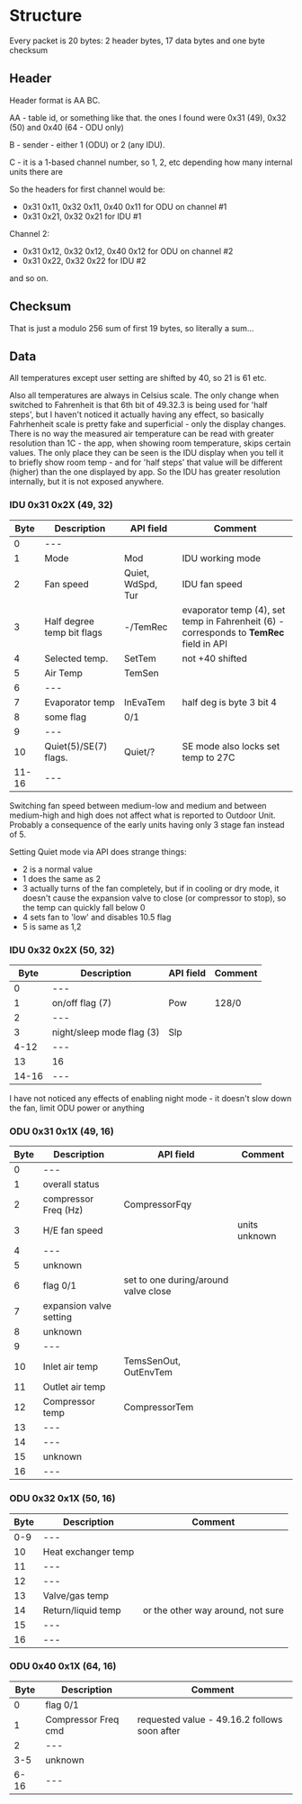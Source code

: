 # Structure

Every packet is 20 bytes: 2 header bytes, 17 data bytes and one byte checksum

## Header

Header format is AA BC.

AA - table id, or something like that. the ones I found were 0x31 (49), 0x32 (50) and 0x40 (64 - ODU only)

B - sender - either 1 (ODU) or 2 (any IDU).

C - it is a 1-based channel number, so 1, 2, etc depending how many internal units there are

So the headers for first channel would be:
- 0x31 0x11, 0x32 0x11, 0x40 0x11 for ODU on channel #1
- 0x31 0x21, 0x32 0x21 for IDU #1

Channel 2:
- 0x31 0x12, 0x32 0x12, 0x40 0x12 for ODU on channel #2
- 0x31 0x22, 0x32 0x22 for IDU #2

and so on.

## Checksum

That is just a modulo 256 sum of first 19 bytes, so literally a sum...

## Data

All temperatures except user setting are shifted by 40, so 21 is 61 etc.

Also all temperatures are always in Celsius scale. The only change when switched to Fahrenheit is that 6th bit of 49.32.3 is being used for 'half steps', but I haven't noticed it actually having any effect,
so basically Fahrhenheit scale is pretty fake and superficial - only the display changes. There is no way the measured air temperature can be read with greater resolution than 1C - the app, when showing room temperature, skips certain values.
The only place they can be seen is the IDU display when you tell it to briefly show room temp - and for 'half steps' that value will be different (higher) than the one displayed by app. So the IDU has greater resolution internally, but it is not exposed anywhere.

### IDU 0x31 0x2X (49, 32)

| Byte | Description | API field | Comment |
|------|-------------|-----------|---------|
|  0 | --- |
|  1 | Mode | Mod | IDU working mode | |
|  2 | Fan speed | Quiet, WdSpd, Tur | IDU fan speed | quiet=7 (also flag at 10.5), low=1, medium-low and low = 2, medium-high and high = 3, turbo = 4, off = 0 |
|  3 | Half degree temp bit flags | -/TemRec | evaporator temp (4), set temp in Fahrenheit (6) - corresponds to **TemRec** field in API |
|  4 | Selected temp. | SetTem | not +40 shifted|
|  5 | Air Temp | TemSen |
|  6 | --- |
|  7 | Evaporator temp | InEvaTem | half deg is byte 3 bit 4 |
|  8 | some flag | 0/1
|  9 | ---
| 10 | Quiet(5)/SE(7) flags. | Quiet/? | SE mode also locks set temp to 27C
| 11-16 | ---

Switching fan speed between medium-low and medium and between medium-high and high does not affect what is reported to Outdoor Unit. Probably a consequence of the early units having only 3 stage fan instead of 5.

Setting Quiet mode via API does strange things:
- 2 is a normal value
- 1 does the same as 2
- 3 actually turns of the fan completely, but if in cooling or dry mode, it doesn't cause the expansion valve to close (or compressor to stop), so the temp can quickly fall below 0
- 4 sets fan to 'low' and disables 10.5 flag
- 5 is same as 1,2

### IDU 0x32 0x2X (50, 32)

| Byte | Description | API field | Comment |
|------|-------------|-----------|---------|
|  0 | --- | 
|  1 | on/off flag (7) | Pow | 128/0
|  2 | --- |
|  3 | night/sleep mode flag (3) | Slp |
| 4-12 | --- |
| 13 | 16
| 14-16 | --- |

I have not noticed any effects of enabling night mode - it doesn't slow down the fan, limit ODU power or anything

### ODU  0x31 0x1X (49, 16)

| Byte | Description | API field | Comment |
|------|-------------|-----------|---------|
|  0 | --- |
|  1 | overall status | 
|  2 | compressor Freq (Hz) | CompressorFqy
|  3 | H/E fan speed | | units unknown
|  4 | ---
|  5 | unknown
|  6 | flag 0/1 | set to one during/around valve close
|  7 | expansion valve setting
|  8 | unknown
|  9 | ---
| 10 | Inlet air temp | TemsSenOut, OutEnvTem |
| 11 | Outlet air temp
| 12 | Compressor temp | CompressorTem
| 13 | ---
| 14 | ---
| 15 | unknown
| 16 | ---

### ODU  0x32 0x1X (50, 16)

| Byte | Description | Comment |
|------|-------------|---------|
|  0-9 | --- |
| 10 | Heat exchanger temp
| 11 | ---
| 12 | ---
| 13 | Valve/gas temp
| 14 | Return/liquid temp | or the other way around, not sure
| 15 | ---
| 16 | ---

### ODU  0x40 0x1X (64, 16)

| Byte | Description | Comment |
|------|-------------|---------|
|  0 | flag 0/1 
|  1 | Compressor Freq cmd | requested value - 49.16.2 follows soon after
|  2 | ---
| 3-5 | unknown 
| 6-16 | ---
